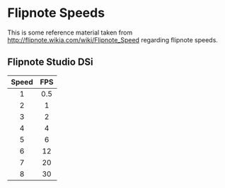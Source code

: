 # Flipnote Speeds #

This is some reference material taken from <http://flipnote.wikia.com/wiki/Flipnote_Speed> regarding flipnote speeds.

## Flipnote Studio DSi ##

|Speed|FPS|
|:---:|:-:|
|1    |0.5|
|2    |1  |
|3    |2  |
|4    |4  |
|5    |6  |
|6    |12 |
|7    |20 |
|8    |30 |
